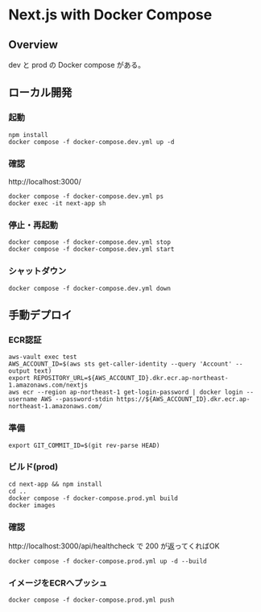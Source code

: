 # Next.js with Docker Compose

## Overview
dev と prod の Docker compose がある。

## ローカル開発
### 起動
```
npm install
docker compose -f docker-compose.dev.yml up -d
```

### 確認
http://localhost:3000/
```
docker compose -f docker-compose.dev.yml ps
docker exec -it next-app sh
```

### 停止・再起動
```
docker compose -f docker-compose.dev.yml stop
docker compose -f docker-compose.dev.yml start
```

### シャットダウン
```
docker compose -f docker-compose.dev.yml down
```

## 手動デプロイ
### ECR認証
```
aws-vault exec test
AWS_ACCOUNT_ID=$(aws sts get-caller-identity --query 'Account' --output text)
export REPOSITORY_URL=${AWS_ACCOUNT_ID}.dkr.ecr.ap-northeast-1.amazonaws.com/nextjs
aws ecr --region ap-northeast-1 get-login-password | docker login --username AWS --password-stdin https://${AWS_ACCOUNT_ID}.dkr.ecr.ap-northeast-1.amazonaws.com/
```

### 準備
```
export GIT_COMMIT_ID=$(git rev-parse HEAD)
```

### ビルド(prod)
```
cd next-app && npm install
cd ..
docker compose -f docker-compose.prod.yml build
docker images
```

### 確認
http://localhost:3000/api/healthcheck で 200 が返ってくればOK
```
docker compose -f docker-compose.prod.yml up -d --build
```

### イメージをECRへプッシュ
```
docker compose -f docker-compose.prod.yml push
```

